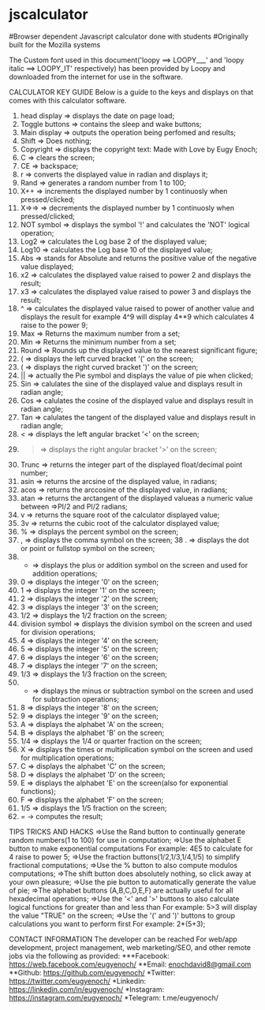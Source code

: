 # jscalculator
#Browser dependent Javascript calculator done with students
#Originally built for the Mozilla systems
 
The Custom font used in this document('loopy ==> LOOPY___' and 'loopy italic ==> LOOPY_IT' respectively) has been provided by Loopy and downloaded from the internet for use in the software.

CALCULATOR KEY GUIDE
Below is a guide to the keys and displays on that comes with this calculator software.
1. head display => displays the date on page load;
2. Toggle buttons => contains the sleep and wake buttons;
3. Main display => outputs the operation being perfomed and results;
4. Shift => Does nothing;
5. Copyright => displays the copyright text: Made with Love by Eugy Enoch;
6. C => clears the screen;
7. CE => backspace;
8. r => converts the displayed value in radian and displays it;
9. Rand => generates a random number from 1 to 100;
10. X++ => increments the displayed number by 1 continuosly when pressed/clicked;
11. X=>=> => decrements the displayed number by 1 continuosly when pressed/clicked;
12. NOT symbol => displays the symbol '!' and calculates the 'NOT' logical operation;
13. Log2 => calculates the Log base 2 of the displayed value;
14. Log10 => calculates the Log base 10 of the displayed value;
15. Abs => stands for Absolute and returns the positive value of the negative value displayed;
16. x2 => calculates the displayed value raised to power 2 and displays the result;
17. x3 => calculates the displayed value raised to power 3 and displays the result;
18. ^ => calculates the displayed value raised to power of another value and displays the result
for example 4^9 will display 4**9 which calculates 4 raise to the power 9;
19. Max => Returns the maximum number from a set;
20. Min => Returns the minimum number from a set;
21. Round => Rounds up the displayed value to the nearest significant figure;
22. ( => displays the left curved bracket '(' on the screen;
23. ( => displays the right curved bracket ')' on the screen;
24. || => actually the Pie symbol and displays the value of pie when clicked;
25. Sin => calulates the sine of the displayed value and displays result in radian angle;
26. Cos => calulates the cosine of the displayed value and displays result in radian angle;
27. Tan => calulates the tangent of the displayed value and displays result in radian angle;
28. < => displays the left angular bracket '<' on the screen;
29. > => displays the right angular bracket '>' on the screen;
30. Trunc => returns the integer part of the displayed float/decimal point number;
31. asin => returns the arcsine of the displayed value, in radians;
32. acos => returns the arccosine of the displayed value, in radians;
33. atan => returns the arctangent of the displayed valueas a numeric value between =>PI/2 and PI/2 radians;
34. v => returns the square root of the calculator displayed value;
35. 3v => returns the cubic root of the calculator displayed value;
36. % => displays the percent symbol on the screen;
37. , => displays the comma symbol on the screen;
38 . => displays the dot or point or fullstop symbol on the screen;
39. + => displays the plus or addition symbol on the screen and used for addition operations;
40. 0 => displays the integer '0' on the screen;
41. 1 => displays the integer '1' on the screen;
42. 2 => displays the integer '2' on the screen;
43. 3 => displays the integer '3' on the screen;
44. 1/2 => displays the 1/2 fraction on the screen;
45. division symbol => displays the division symbol on the screen and used for division operations;
46. 4 => displays the integer '4' on the screen;
47. 5 => displays the integer '5' on the screen;
48. 6 => displays the integer '6' on the screen;
49. 7 => displays the integer '7' on the screen;
50. 1/3 => displays the 1/3 fraction on the screen;
51. - => displays the minus or subtraction symbol on the screen and used for subtraction operations;
52. 8 => displays the integer '8' on the screen;
53. 9 => displays the integer '9' on the screen;
54. A => displays the alphabet 'A' on the screen;
55. B => displays the alphabet 'B' on the screen;
56. 1/4 => displays the 1/4 or quarter fraction on the screen;
57. X => displays the times or multiplication symbol on the screen and used for multiplication operations;
58. C => displays the alphabet 'C' on the screen;
59. D => displays the alphabet 'D' on the screen; 
60. E => displays the alphabet 'E' on the screen(also for exponential functions);
61. F => displays the alphabet 'F' on the screen;
62. 1/5 => displays the 1/5 fraction on the screen;
63. = -> computes the result;


TIPS TRICKS AND HACKS
=>Use the Rand button to continually generate random numbers(1 to 100) for use in computation;
=>Use the alphabet E button to make exponential computations 
For example: 4E5 to calculate for 4 raise to power 5;
=>Use the fraction buttons(1/2,1/3,1/4,1/5) to simplify fractional computations;
=>Use the % button to also compute modulos computations;
=>The shift button does absolutely nothing, so click away at your own pleasure;
=>Use the pie button to automatically generate the value of pie;
=>The alphabet buttons (A,B,C,D,E,F) are actually useful for all hexadecimal operations;
=>Use the '<' and '>' buttons to also calculate logical functions for greater than and less than
For example: 5>3 will display the value "TRUE" on the screen;
=>Use the '(' and ')' buttons to group calculations you want to perform first
For example: 2*(5+3);


CONTACT INFORMATION
The developer can be reached 
For web/app development, project management, web marketing/SEO, and other remote jobs via the following as provided:
***Facebook: https://web.facebook.com/eugyenoch/
**Email: enochdavid8@gmail.com
**Github: https://github.com/eugyenoch/
*Twitter: https://twitter.com/eugyenoch/
*Linkedin: https://linkedin.com/in/eugyenoch/
*Instagram: https://instagram.com/eugyenoch/
*Telegram: t.me/eugyenoch/
